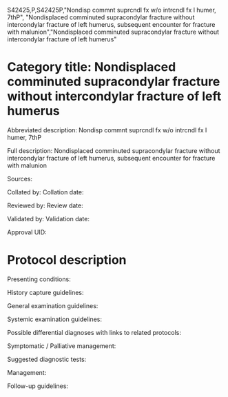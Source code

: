 S42425,P,S42425P,"Nondisp commnt suprcndl fx w/o intrcndl fx l humer, 7thP", "Nondisplaced comminuted supracondylar fracture without intercondylar fracture of left humerus, subsequent encounter for fracture with malunion","Nondisplaced comminuted supracondylar fracture without intercondylar fracture of left humerus"
# Category title: Nondisplaced comminuted supracondylar fracture without intercondylar fracture of left humerus

Abbreviated description: Nondisp commnt suprcndl fx w/o intrcndl fx l humer, 7thP

Full description: Nondisplaced comminuted supracondylar fracture without intercondylar fracture of left humerus, subsequent encounter for fracture with malunion

Sources:

Collated by:
Collation date:

Reviewed by:
Review date:

Validated by:
Validation date:

Approval UID:

# Protocol description

Presenting conditions:

History capture guidelines:

General examination guidelines:

Systemic examination guidelines:

Possible differential diagnoses with links to related protocols:

Symptomatic / Palliative management:

Suggested diagnostic tests:

Management:

Follow-up guidelines:
